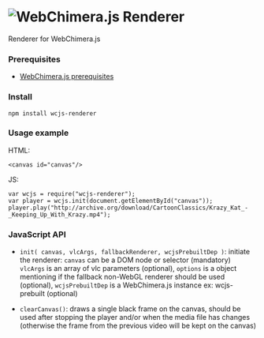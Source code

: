 # <img alt="WebChimera.js Renderer" src="https://raw.githubusercontent.com/jaruba/wcjs-logos/master/logos/small/wcjs-renderer.png">
Renderer for WebChimera.js

### Prerequisites
* [WebChimera.js prerequisites](https://github.com/RSATom/WebChimera.js#build-prerequisites)

### Install

``
npm install wcjs-renderer
``

### Usage example

HTML:
```
<canvas id="canvas"/>
```
JS:
```
var wcjs = require("wcjs-renderer");
var player = wcjs.init(document.getElementById("canvas"));
player.play("http://archive.org/download/CartoonClassics/Krazy_Kat_-_Keeping_Up_With_Krazy.mp4");
```

### JavaScript API

- ``init( canvas, vlcArgs, fallbackRenderer, wcjsPrebuiltDep )``: initiate the renderer:
``canvas`` can be a DOM node or selector (mandatory) 
``vlcArgs`` is an array of vlc parameters (optional), 
``options`` is a object mentioning if the fallback non-WebGL renderer should be used (optional),
``wcjsPrebuiltDep`` is a WebChimera.js instance ex: wcjs-prebuilt (optional)

- ``clearCanvas()``: draws a single black frame on the canvas, should be used after stopping the player and/or when the media file has changes (otherwise the frame from the previous video will be kept on the canvas)
